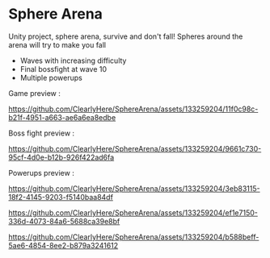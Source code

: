 # Sphere Arena
 
 Unity project, sphere arena, survive and don't fall! Spheres around the arena will try to make you fall
 - Waves with increasing difficulty
 - Final bossfight at wave 10
 - Multiple powerups

Game preview : 

https://github.com/ClearlyHere/SphereArena/assets/133259204/11f0c98c-b21f-4951-a663-ae6a6ea8edbe

Boss fight preview : 

https://github.com/ClearlyHere/SphereArena/assets/133259204/9661c730-95cf-4d0e-b12b-926f422ad6fa

Powerups preview : 

https://github.com/ClearlyHere/SphereArena/assets/133259204/3eb83115-18f2-4145-9203-f5140baa84df

https://github.com/ClearlyHere/SphereArena/assets/133259204/ef1e7150-336d-4073-84a6-5688ca39e8bf

https://github.com/ClearlyHere/SphereArena/assets/133259204/b588beff-5ae6-4854-8ee2-b879a3241612




